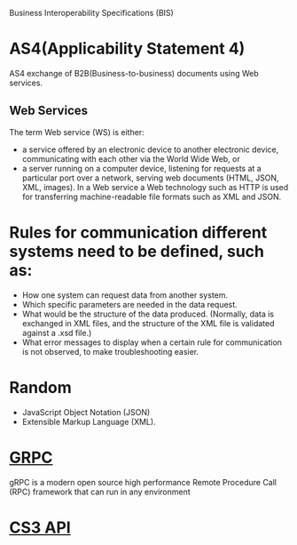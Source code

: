  Business Interoperability Specifications (BIS) 

# AS4(Applicability Statement 4)

AS4 exchange of B2B(Business-to-business) documents using Web services. 

## Web Services

The term Web service (WS) is either:

* a service offered by an electronic device to another electronic device, communicating with each other via the World Wide Web, or
* a server running on a computer device, listening for requests at a particular port over a network, serving web documents (HTML, JSON, XML, images).
In a Web service a Web technology such as HTTP is used for transferring machine-readable file formats such as XML and JSON.

# Rules for communication different systems need to be defined, such as:

* How one system can request data from another system.
* Which specific parameters are needed in the data request.
* What would be the structure of the data produced. (Normally, data is exchanged in XML files, and the structure of the XML file is validated against a .xsd file.)
* What error messages to display when a certain rule for communication is not observed, to make troubleshooting easier.

# Random 

* JavaScript Object Notation (JSON) 
* Extensible Markup Language (XML).

# [GRPC](https://grpc.io/)
gRPC is a modern open source high performance Remote Procedure Call (RPC) framework that can run in any environment

# [CS3 API](https://github.com/cs3org/cs3apis)



